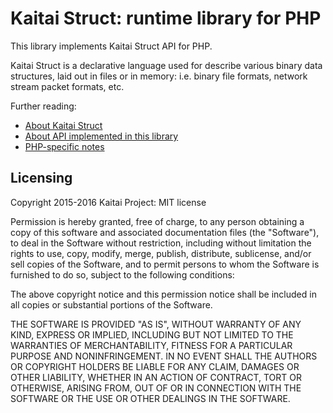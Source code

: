 # Kaitai Struct: runtime library for PHP

This library implements Kaitai Struct API for PHP.

Kaitai Struct is a declarative language used for describe various binary
data structures, laid out in files or in memory: i.e. binary file
formats, network stream packet formats, etc.

Further reading:

* [About Kaitai Struct](https://github.com/kaitai-io/kaitai_struct/)
* [About API implemented in this library](https://github.com/kaitai-io/kaitai_struct/wiki/Kaitai-Struct-stream-API)
* [PHP-specific notes](https://github.com/kaitai-io/kaitai_struct/wiki/PHP)

## Licensing

Copyright 2015-2016 Kaitai Project: MIT license

Permission is hereby granted, free of charge, to any person obtaining
a copy of this software and associated documentation files (the
"Software"), to deal in the Software without restriction, including
without limitation the rights to use, copy, modify, merge, publish,
distribute, sublicense, and/or sell copies of the Software, and to
permit persons to whom the Software is furnished to do so, subject to
the following conditions:

The above copyright notice and this permission notice shall be
included in all copies or substantial portions of the Software.

THE SOFTWARE IS PROVIDED "AS IS", WITHOUT WARRANTY OF ANY KIND,
EXPRESS OR IMPLIED, INCLUDING BUT NOT LIMITED TO THE WARRANTIES OF
MERCHANTABILITY, FITNESS FOR A PARTICULAR PURPOSE AND
NONINFRINGEMENT. IN NO EVENT SHALL THE AUTHORS OR COPYRIGHT HOLDERS BE
LIABLE FOR ANY CLAIM, DAMAGES OR OTHER LIABILITY, WHETHER IN AN ACTION
OF CONTRACT, TORT OR OTHERWISE, ARISING FROM, OUT OF OR IN CONNECTION
WITH THE SOFTWARE OR THE USE OR OTHER DEALINGS IN THE SOFTWARE.
